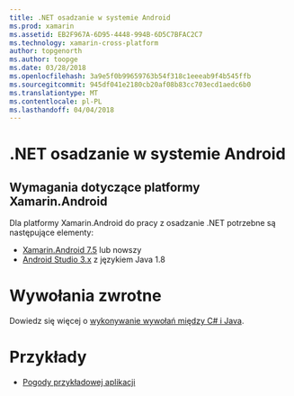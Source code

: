 ```yaml
---
title: .NET osadzanie w systemie Android
ms.prod: xamarin
ms.assetid: EB2F967A-6D95-4448-994B-6D5C7BFAC2C7
ms.technology: xamarin-cross-platform
author: topgenorth
ms.author: toopge
ms.date: 03/28/2018
ms.openlocfilehash: 3a9e5f0b99659763b54f318c1eeeab9f4b545ffb
ms.sourcegitcommit: 945df041e2180cb20af08b83cc703ecd1aedc6b0
ms.translationtype: MT
ms.contentlocale: pl-PL
ms.lasthandoff: 04/04/2018
---
```

# <a name="net-embedding-on-android"></a>.NET osadzanie w systemie Android

## <a name="xamarinandroid-requirements"></a>Wymagania dotyczące platformy Xamarin.Android

Dla platformy Xamarin.Android do pracy z osadzanie .NET potrzebne są następujące elementy:

* [Xamarin.Android 7.5](https://www.visualstudio.com/xamarin/) lub nowszy
* [Android Studio 3.x](https://developer.android.com/studio/index.html) z językiem Java 1.8

# <a name="callbacks"></a>Wywołania zwrotne

Dowiedz się więcej o [wykonywanie wywołań między C# i Java](callbacks.md).

# <a name="samples"></a>Przykłady

* [Pogody przykładowej aplikacji](https://github.com/jamesmontemagno/embeddinator-weather)

